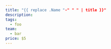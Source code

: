 ```yaml
---
title: "{{ replace .Name "-" " " | title }}"
description:
tags:
  - foo
team:
  - bar
price: $5
---
```


